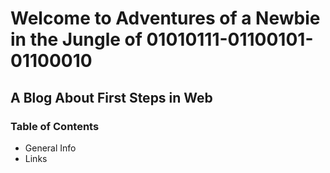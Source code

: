 # Welcome to **Adventures of a Newbie in the Jungle of 01010111-01100101-01100010**  

## A Blog About First Steps in Web  

### Table of Contents  

* General Info
* Links  
  
